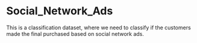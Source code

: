 # Social_Network_Ads
This is a classification dataset, where we need to classify if the customers made the final purchased based on social network ads.
